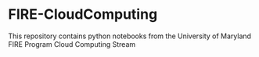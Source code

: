 # FIRE-CloudComputing
This repository contains python notebooks from the University of Maryland FIRE Program Cloud Computing Stream
